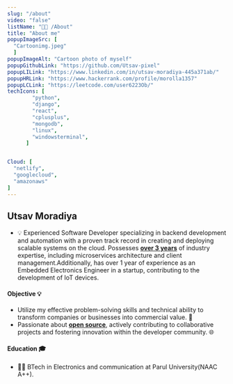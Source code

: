 ```yaml
---
slug: "/about"
video: "false"
listName: "👨‍💻 /About"
title: "About me"
popupImageSrc: [
  "Cartoonimg.jpeg"
  ]
popupImageAlt: "Cartoon photo of myself"
popupGithubLink: "https://github.com/Utsav-pixel"
popupLILink: "https://www.linkedin.com/in/utsav-moradiya-445a371ab/"
popupHRLink: "https://www.hackerrank.com/profile/morolla1357"
popupLCLink: "https://leetcode.com/user6223Ob/"
techIcons: [
        "python",
        "django",
        "react",
        "cplusplus", 
        "mongodb",
        "linux",
        "windowsterminal",
      ]


Cloud: [
  "netlify",
  "googlecloud",
  "amazonaws"
]
---
```


## Utsav Moradiya

- 💡 Experienced Software Developer specializing in backend development and automation with a proven track record in creating and deploying scalable systems on the cloud. Possesses <u><b>over 3 years</b></u> of industry expertise, including microservices architecture and client management.Additionally, has over 1 year of experience as an Embedded Electronics Engineer in a startup, contributing to the development of IoT devices.
#### Objective 💡
- Utilize my effective problem-solving skills and technical ability to transform companies or businesses into commercial value. 🚀
- Passionate about  <u><b>open source</b></u>, actively contributing to collaborative projects and fostering innovation within the developer community. 🌐
#### Education 🎓
- 👨‍🎓 BTech in Electronics and communication at Parul University(NAAC A++). 

 <!-- Field for the projects
 TechnologyTag+icons
 Project Title
 Project Challenges Faced
 Project Description
 Project multi img media
 Project Architecture img
 Project Git link if available
 Project Created on
 Project Stars
 Project Fork
 Project Issues
 Project Client
 Client Feedback  - Name
 Client Feedback - Post,Company
 Client Feedback - Description
